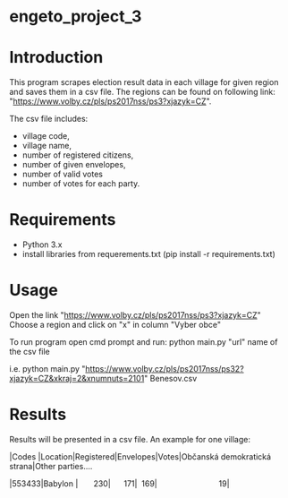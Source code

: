 # engeto_project_3

# Introduction
This program scrapes election result data in each village for given region and saves them in a csv file. The regions can be found on following link: "https://www.volby.cz/pls/ps2017nss/ps3?xjazyk=CZ".

The csv file includes:
- village code, 
- village name, 
- number of registered citizens, 
- number of given envelopes, 
- number of valid votes
- number of votes for each party.

# Requirements
- Python 3.x
- install libraries from requerements.txt (pip install -r requirements.txt)

# Usage
Open the link "https://www.volby.cz/pls/ps2017nss/ps3?xjazyk=CZ"
Choose a region and click on "x" in column "Vyber obce" 

To run program open cmd prompt and run: python main.py "url" name of the csv file

i.e. python main.py "https://www.volby.cz/pls/ps2017nss/ps32?xjazyk=CZ&xkraj=2&xnumnuts=2101" Benesov.csv

# Results 
Results will be presented in a csv file. An example for one village:

|Codes$~$|Location|Registered|Envelopes|Votes|Občanská demokratická strana|Other parties....

|553433|Babylon$~$|$~~~~~~~$230|$~~~~~~$171|$~~$169|$~~~~~~~~~~~~~~~~~~~~~~~~~~~~$19|